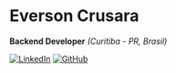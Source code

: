 # Everson Crusara
**Backend Developer**
_(Curitiba - PR, Brasil)_

[![LinkedIn](https://img.shields.io/badge/LinkedIn-0077B5?style=for-the-badge&logo=linkedin&logoColor=white)](https://www.linkedin.com/in/ecrusara/) [![GitHub](https://img.shields.io/badge/GitHub-100000?style=for-the-badge&logo=github&logoColor=white)](https://github.com/ecrusara)
